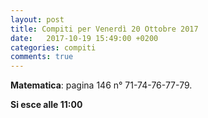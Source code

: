 ```yaml
---
layout: post
title: Compiti per Venerdì 20 Ottobre 2017
date:   2017-10-19 15:49:00 +0200
categories: compiti
comments: true
--- 
```


**Matematica**: pagina 146 n° 71-74-76-77-79.

**Si esce alle 11:00**